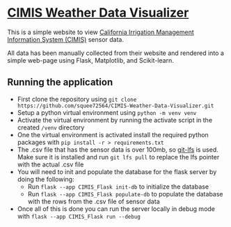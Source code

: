 # [CIMIS Weather Data Visualizer](https://github.com/squee72564/CIMIS-Weather-Data-Visualizer)  
  
This is a simple website to view [California Irrigation Management Information System (CIMIS)](https://cimis.water.ca.gov/) sensor data.

All data has been manually collected from their website and rendered into a simple web-page using Flask, Matplotlib, and Scikit-learn.

## Running the application
* First clone the repository using `git clone https://github.com/squee72564/CIMIS-Weather-Data-Visualizer.git`
* Setup a  python virtual environment using `python -m venv venv`
* Activate the virtual environment by running the activate script in the created `/venv` directory
* One the virtual environment is activated install the required python packages with `pip install -r > requirements.txt`
* The .csv file that has the sensor data is over 100mb, so [git-lfs](https://git-lfs.com/) is used. Make sure it is installed and run `git lfs pull` to replace the lfs pointer with the actual .csv file
* You will need to init and populate the database for the flask server by doing the following:
	* Run `flask --app CIMIS_Flask init-db` to initialize the database
	* Run `flask --app CIMIS_Flask populate-db` to populate the database with the rows from the .csv file of sensor data
* Once all of this is done you can run the server locally in debug mode with `flask --app CIMIS_Flask run --debug`